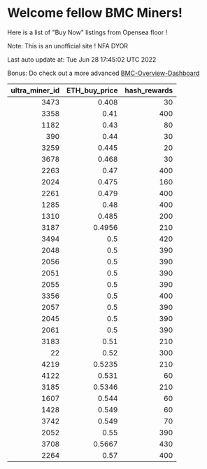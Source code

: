 # Welcome fellow BMC Miners!
Here is a list of "Buy Now" listings from Opensea floor !

Note: This is an unofficial site ! NFA DYOR

Last auto update at: Tue Jun 28 17:45:02 UTC 2022

Bonus: Do check out a more advanced [BMC-Overview-Dashboard](https://dune.com/defifunk/BMC-Overview-Dashboard)


|   ultra_miner_id |   ETH_buy_price |   hash_rewards |
|-----------------:|----------------:|---------------:|
|             3473 |          0.408  |             30 |
|             3358 |          0.41   |            400 |
|             1182 |          0.43   |             80 |
|              390 |          0.44   |             30 |
|             3259 |          0.445  |             20 |
|             3678 |          0.468  |             30 |
|             2263 |          0.47   |            400 |
|             2024 |          0.475  |            160 |
|             2261 |          0.479  |            400 |
|             1285 |          0.48   |            400 |
|             1310 |          0.485  |            200 |
|             3187 |          0.4956 |            210 |
|             3494 |          0.5    |            420 |
|             2048 |          0.5    |            390 |
|             2056 |          0.5    |            390 |
|             2051 |          0.5    |            390 |
|             2055 |          0.5    |            390 |
|             3356 |          0.5    |            400 |
|             2057 |          0.5    |            390 |
|             2045 |          0.5    |            390 |
|             2061 |          0.5    |            390 |
|             3183 |          0.51   |            210 |
|               22 |          0.52   |            300 |
|             4219 |          0.5235 |            210 |
|             4122 |          0.531  |             60 |
|             3185 |          0.5346 |            210 |
|             1607 |          0.544  |             60 |
|             1428 |          0.549  |             60 |
|             3742 |          0.549  |             70 |
|             2052 |          0.55   |            390 |
|             3708 |          0.5667 |            430 |
|             2264 |          0.57   |            400 |